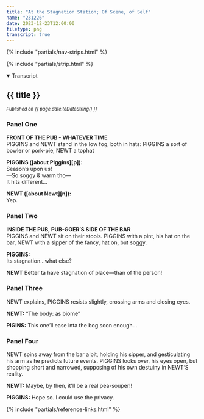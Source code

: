 ```yaml
---
title: "At the Stagnation Station; Of Scene, of Self"
name: "231226"
date: 2023-12-23T12:00:00
filetype: png
transcript: true
---
```


{% include "partials/nav-strips.html" %}

{% include "partials/strip.html" %}


<details open>
<summary>Transcript</summary>

## {{ title }}
<small>*Published on {{ page.date.toDateString() }}*</small>

### Panel One 
**FRONT OF THE PUB - WHATEVER TIME**  
PIGGINS and NEWT stand in the low fog, both in hats: PIGGINS a sort of bowler or pork-pie, NEWT a tophat

**PIGGINS ([about Piggins][p]):**  
Season’s upon us!  
—So soggy & warm tho—  
It hits different…

**NEWT ([about Newt][n]):**  
Yep.

### Panel Two
**INSIDE THE PUB, PUB-GOER’S SIDE OF THE BAR**  
PIGGINS and NEWT sit on their stools. PIGGINS with a pint, his hat on the bar, NEWT with a sipper of the fancy, hat on, but soggy.

**PIGGINS:**  
Its stagnation…what else?

**NEWT**
Better ta have stagnation of place—than of the person!

### Panel Three
NEWT explains, PIGGINS resists slightly, crossing arms and closing eyes.

**NEWT:**
“The body: as biome”

**PIGINS:**
This one’ll ease inta the bog soon enough…

### Panel Four
NEWT spins away from the bar a bit, holding his sipper, and gesticulating his arm as he predicts future events. PIGGINS looks over, his eyes open, but shopping short and narrowed, supposing of his own destuiny in NEWT‘S reality.

**NEWT:**
Maybe, by then, it'll be a real pea-souper!!

**PIGGINS:**
Hope so. I could use the privacy.
</details>

{% include "partials/reference-links.html" %}
